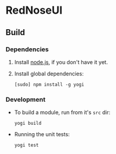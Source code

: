 # RedNoseUI

## Build

### Dependencies

1. Install [node.js](http://nodejs.org), if you don't have it yet.

2. Install global dependencies:

    ```
    [sudo] npm install -g yogi

### Development

* To build a module, run from it's `src` dir:

    ```
    yogi build

* Running the unit tests:

    ```
    yogi test

